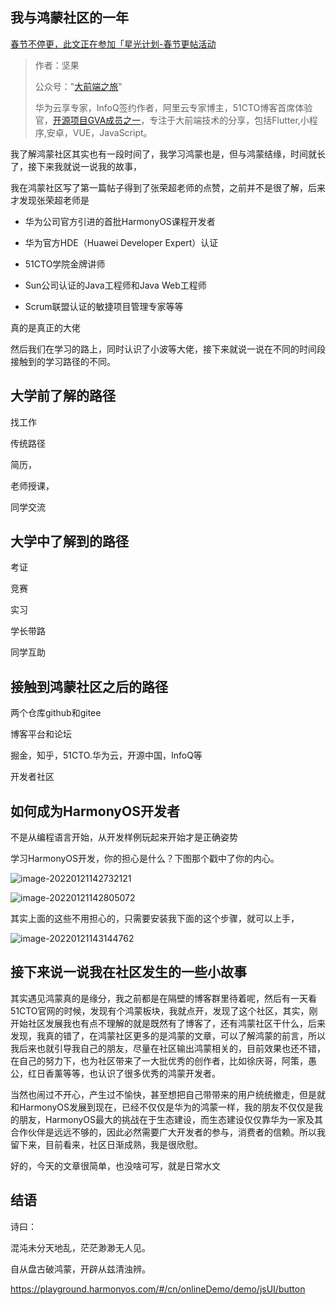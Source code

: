 ## 我与鸿蒙社区的一年

[春节不停更，此文正在参加「星光计划-春节更帖活动](https://harmonyos.51cto.com/posts/9923)

> 作者：坚果
>
> 公众号："[大前端之旅](https://mp.weixin.qq.com/s/aJvihD4dzEJyOV3q6_Zeng)"
>
> 华为云享专家，InfoQ签约作者，阿里云专家博主，51CTO博客首席体验官，[开源项目GVA成员之一](https://www.gin-vue-admin.com/)，专注于大前端技术的分享，包括Flutter,小程序,安卓，VUE，JavaScript。

我了解鸿蒙社区其实也有一段时间了，我学习鸿蒙也是，但与鸿蒙结缘，时间就长了，接下来我就说一说我的故事，

我在鸿蒙社区写了第一篇帖子得到了张荣超老师的点赞，之前并不是很了解，后来才发现张荣超老师是

- 华为公司官方引进的首批HarmonyOS课程开发者 

-  华为官方HDE（Huawei Developer Expert）认证

- 51CTO学院金牌讲师 

- Sun公司认证的Java工程师和Java Web工程师

- Scrum联盟认证的敏捷项目管理专家等等

真的是真正的大佬

然后我们在学习的路上，同时认识了小波等大佬，接下来就说一说在不同的时间段接触到的学习路径的不同。

## 大学前了解的路径

找工作 

传统路径

简历，

老师授课，

同学交流

## 大学中了解到的路径



考证

竞赛

实习

学长带路

同学互助

## 接触到鸿蒙社区之后的路径

两个仓库github和gitee

博客平台和论坛

掘金，知乎，51CTO.华为云，开源中国，InfoQ等

开发者社区



## 如何成为HarmonyOS开发者

不是从编程语言开始，从开发样例玩起来开始才是正确姿势 





学习HarmonyOS开发，你的担心是什么？下图那个戳中了你的内心。

![image-20220121142732121](https://luckly007.oss-cn-beijing.aliyuncs.com/image/image-20220121142732121.png)





![image-20220121142805072](https://luckly007.oss-cn-beijing.aliyuncs.com/image/image-20220121142805072.png)



其实上面的这些不用担心的，只需要安装我下面的这个步骤，就可以上手，

![image-20220121143144762](https://luckly007.oss-cn-beijing.aliyuncs.com/image/image-20220121143144762.png)

## 接下来说一说我在社区发生的一些小故事

其实遇见鸿蒙真的是缘分，我之前都是在隔壁的博客群里待着呢，然后有一天看51CTO官网的时候，发现有个鸿蒙板块，我就点开，发现了这个社区，其实，刚开始社区发展我也有点不理解的就是既然有了博客了，还有鸿蒙社区干什么，后来发现，我真的错了，在鸿蒙社区更多的是鸿蒙的文章，可以了解鸿蒙的前言，所以我后来也就引导我自己的朋友，尽量在社区输出鸿蒙相关的，目前效果也还不错，在自己的努力下，也为社区带来了一大批优秀的创作者，比如徐庆哥，阿策，愚公，红日香薰等等，也认识了很多优秀的鸿蒙开发者。



当然也闹过不开心，产生过不愉快，甚至想把自己带带来的用户统统撤走，但是就和HarmonyOS发展到现在，已经不仅仅是华为的鸿蒙一样，我的朋友不仅仅是我的朋友，HarmonyOS最大的挑战在于生态建设，而生态建设仅仅靠华为一家及其合作伙伴是远远不够的，因此必然需要广大开发者的参与，消费者的信赖。所以我留下来，目前看来，社区日渐成熟，我是很欣慰。



好的，今天的文章很简单，也没啥可写，就是日常水文

## 结语

诗曰：

混沌未分天地乱，茫茫渺渺无人见。

自从盘古破鸿蒙，开辟从兹清浊辨。



https://playground.harmonyos.com/#/cn/onlineDemo/demo/jsUI/button